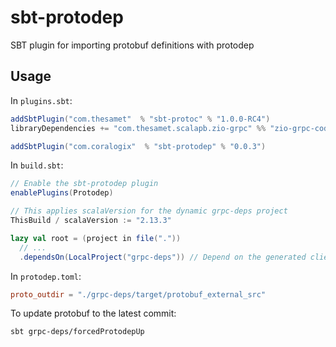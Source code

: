 # sbt-protodep
SBT plugin for importing protobuf definitions with protodep

## Usage

In `plugins.sbt`:

```scala
addSbtPlugin("com.thesamet"  % "sbt-protoc" % "1.0.0-RC4")
libraryDependencies += "com.thesamet.scalapb.zio-grpc" %% "zio-grpc-codegen" % "0.4.2"

addSbtPlugin("com.coralogix"  % "sbt-protodep" % "0.0.3")
```

In `build.sbt`:

```scala
// Enable the sbt-protodep plugin
enablePlugins(Protodep)

// This applies scalaVersion for the dynamic grpc-deps project
ThisBuild / scalaVersion := "2.13.3"

lazy val root = (project in file("."))
  // ...
  .dependsOn(LocalProject("grpc-deps")) // Depend on the generated client code

```

In `protodep.toml`:

```toml
proto_outdir = "./grpc-deps/target/protobuf_external_src"
```

To update protobuf to the latest commit:

```shell
sbt grpc-deps/forcedProtodepUp
```
